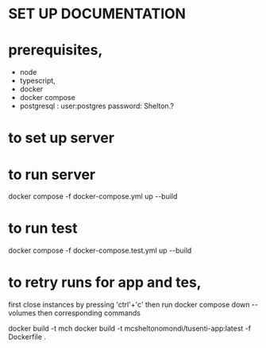 # SET UP DOCUMENTATION

# prerequisites,
- node
- typescript,
- docker
- docker compose
- postgresql :
 	user:postgres
 	password: Shelton.?

# to set up server


# to run server
 docker compose -f docker-compose.yml up --build

# to run test
docker compose -f docker-compose.test.yml up --build

# to retry runs for app and tes,
first close instances by pressing 'ctrl'+'c' then run
   docker compose down --volumes
then corresponding commands

docker build -t mch
docker build -t mcsheltonomondi/tusenti-app:latest -f Dockerfile .